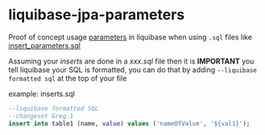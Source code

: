 # liquibase-jpa-parameters

Proof of concept usage [parameters](https://github.com/dirkdeyne/liquibase-jpa-parameters/blob/853327f7f90646e0fd5dbcc65ba4e3a6265952d5/demo/src/main/resources/application.properties#L4) in liquibase when using `.sql` files like [insert_parameters.sql](https://github.com/dirkdeyne/liquibase-jpa-parameters/blob/2f254fd0e9468faef34cd6893bd033e406225ac5/demo/src/main/resources/db/changelog/insert_parameters.sql#L1)


Assuming your _inserts_ are done in a _xxx.sql_ file then it is **IMPORTANT** you tell liquibase your SQL is formatted, you can do that by adding
 `--liquibase formatted sql` at the top of your file

example: inserts.sql
```sql
--liquibase formatted SQL
--changeset Greg:1
insert into table1 (name, value) values ('nameOfValue', '${val1}');
```
